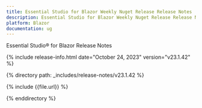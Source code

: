 ```yaml
---
title: Essential Studio for Blazor Weekly Nuget Release Release Notes  
description: Essential Studio for Blazor Weekly Nuget Release Release Notes 
platform: Blazor
documentation: ug
---
```


Essential Studio&reg; for  Blazor  Release Notes  

{% include release-info.html date="October 24, 2023" version="v23.1.42" %} 

{% directory path: _includes/release-notes/v23.1.42 %}

{% include {{file.url}} %}

{% enddirectory %}

